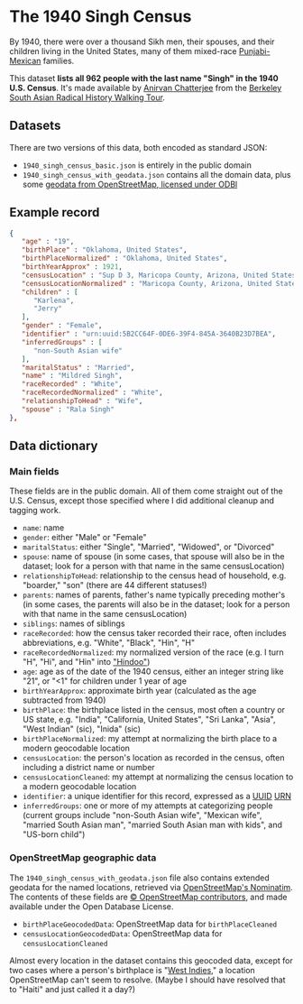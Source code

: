 # The 1940 Singh Census

By 1940, there were over a thousand Sikh men, their spouses, and their children living in the United States, many of them mixed-race [Punjabi-Mexican](https://en.wikipedia.org/wiki/Punjabi_Mexican_Americans) families.

This dataset **lists all 962 people with the last name "Singh" in the 1940 U.S. Census**. It's made available by [Anirvan Chatterjee](http://www.chatterjee.net/) from the [Berkeley South Asian Radical History Walking Tour](http://www.berkeleysouthasian.org/).

## Datasets

There are two versions of this data, both encoded as standard JSON:

* `1940_singh_census_basic.json` is entirely in the public domain
* `1940_singh_census_with_geodata.json` contains all the domain data, plus some [geodata from OpenStreetMap, licensed under ODBl](https://www.openstreetmap.org/copyright)

## Example record

```json
{
   "age" : "19",
   "birthPlace" : "Oklahoma, United States",
   "birthPlaceNormalized" : "Oklahoma, United States",
   "birthYearApprox" : 1921,
   "censusLocation" : "Sup D 3, Maricopa County, Arizona, United States",
   "censusLocationNormalized" : "Maricopa County, Arizona, United States",
   "children" : [
      "Karlena",
      "Jerry"
   ],
   "gender" : "Female",
   "identifier" : "urn:uuid:5B2CC64F-0DE6-39F4-845A-3640B23D7BEA",
   "inferredGroups" : [
      "non-South Asian wife"
   ],
   "maritalStatus" : "Married",
   "name" : "Mildred Singh",
   "raceRecorded" : "White",
   "raceRecordedNormalized" : "White",
   "relationshipToHead" : "Wife",
   "spouse" : "Rala Singh"
},
```

## Data dictionary

### Main fields

These fields are in the public domain. All of them come straight out of the U.S. Census, except those specified where I did additional cleanup and tagging work.

* `name`: name
* `gender`: either "Male" or "Female"
* `maritalStatus`: either "Single", "Married", "Widowed", or "Divorced"
* `spouse`: name of spouse (in some cases, that spouse will also be in the dataset; look for a person with that name in the same censusLocation)
* `relationshipToHead`: relationship to the census head of household, e.g. "boarder," "son" (there are 44 different statuses!)
* `parents`: names of parents, father's name typically preceding mother's (in some cases, the parents will also be in the dataset; look for a person with that name in the same censusLocation)
* `siblings`: names of siblings
* `raceRecorded`: how the census taker recorded their race, often includes abbreviations, e.g. "White", "Black", "Hin", "H"
* `raceRecordedNormalized`: my normalized version of the race (e.g. I turn "H", "Hi", and "Hin" into ["Hindoo"](https://en.wikipedia.org/wiki/Racial_classification_of_Indian_Americans))
* `age`: age as of the date of the 1940 census, either an integer string like "21", or "<1" for children under 1 year of age
* `birthYearApprox`: approximate birth year (calculated as the age subtracted from 1940)
* `birthPlace`: the birthplace listed in the census, most often a country or US state, e.g. "India", "California, United States", "Sri Lanka", "Asia", "West Indian" (sic), "Inida" (sic)
* `birthPlaceNormalized`: my attempt at normalizing the birth place to a modern geocodable location
* `censusLocation`: the person's location as recorded in the census, often including a district name or number
* `censusLocationCleaned`: my attempt at normalizing the census location to a modern geocodable location
* `identifier`: a unique identifier for this record, expressed as a [UUID](https://en.wikipedia.org/wiki/Universally_unique_identifier) [URN](https://en.wikipedia.org/wiki/Uniform_Resource_Name)
* `inferredGroups`: one or more of my attempts at categorizing people (current groups include "non-South Asian wife", "Mexican wife", "married South Asian man", "married South Asian man with kids", and "US-born child")

### OpenStreetMap geographic data

The `1940_singh_census_with_geodata.json` file also contains extended geodata for the named locations, retrieved via [OpenStreetMap's Nominatim](https://nominatim.openstreetmap.org/). The contents of these fields are [© OpenStreetMap contributors](https://www.openstreetmap.org/copyright), and made available under the Open Database License.

* `birthPlaceGeocodedData`: OpenStreetMap data for `birthPlaceCleaned`
* `censusLocationGeocodedData`: OpenStreetMap data for `censusLocationCleaned`

Almost every location in the dataset contains this geocoded data, except for two cases where a person's birthplace is "[West Indies](https://en.wikipedia.org/wiki/West_Indies)," a location OpenStreetMap can't seem to resolve. (Maybe I should have resolved that to "Haiti" and just called it a day?)
